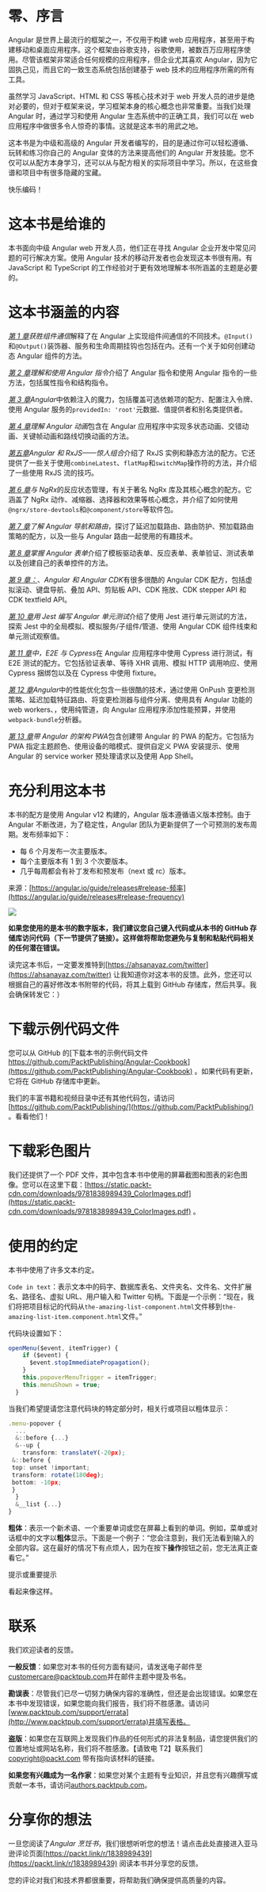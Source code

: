 # 零、序言

Angular 是世界上最流行的框架之一，不仅用于构建 web 应用程序，甚至用于构建移动和桌面应用程序。这个框架由谷歌支持，谷歌使用，被数百万应用程序使用。尽管该框架非常适合任何规模的应用程序，但企业尤其喜欢 Angular，因为它固执己见，而且它的一致生态系统包括创建基于 web 技术的应用程序所需的所有工具。

虽然学习 JavaScript、HTML 和 CSS 等核心技术对于 web 开发人员的进步是绝对必要的，但对于框架来说，学习框架本身的核心概念也非常重要。当我们处理 Angular 时，通过学习和使用 Angular 生态系统中的正确工具，我们可以在 web 应用程序中做很多令人惊奇的事情。这就是这本书的用武之地。

这本书是为中级和高级的 Angular 开发者编写的，目的是通过你可以轻松遵循、玩转和练习你自己的 Angular 变体的方法来提高他们的 Angular 开发技能。您不仅可以从配方本身学习，还可以从与配方相关的实际项目中学习。所以，在这些食谱和项目中有很多隐藏的宝藏。

快乐编码！

# 这本书是给谁的

本书面向中级 Angular web 开发人员，他们正在寻找 Angular 企业开发中常见问题的可行解决方案。使用 Angular 技术的移动开发者也会发现这本书很有用。有 JavaScript 和 TypeScript 的工作经验对于更有效地理解本书所涵盖的主题是必要的。

# 这本书涵盖的内容

[*第 1 章*](01.html#_idTextAnchor014)*获胜组件通信*解释了在 Angular 上实现组件间通信的不同技术。`@Input()`和`@Output()`装饰器、服务和生命周期挂钩也包括在内。还有一个关于如何创建动态 Angular 组件的方法。

[*第 2 章*](02.html#_idTextAnchor052)*理解和使用 Angular 指令*介绍了 Angular 指令和使用 Angular 指令的一些方法，包括属性指令和结构指令。

[*第 3 章*](03.html#_idTextAnchor083)*Angular*中依赖注入的魔力，包括覆盖可选依赖项的配方、配置注入令牌、使用 Angular 服务的`providedIn: 'root'`元数据、值提供者和别名类提供者。

[*第 4 章*](04.html#_idTextAnchor119)*理解 Angular 动画*包含在 Angular 应用程序中实现多状态动画、交错动画、关键帧动画和路线切换动画的方法。

[*第五章*](05.html#_idTextAnchor158)*Angular 和 RxJS——惊人组合*介绍了 RxJS 实例和静态方法的配方。它还提供了一些关于使用`combineLatest`、`flatMap`和`switchMap`操作符的方法，并介绍了一些使用 RxJS 流的技巧。

[*第 6 章*](06.html#_idTextAnchor203)*与 NgRx*的反应状态管理，有关于著名 NgRx 库及其核心概念的配方。它涵盖了 NgRx 动作、减缩器、选择器和效果等核心概念，并介绍了如何使用`@ngrx/store-devtools`和`@component/store`等软件包。

[*第 7 章*](07.html#_idTextAnchor235)*了解 Angular 导航和路由*，探讨了延迟加载路由、路由防护、预加载路由策略的配方，以及一些与 Angular 路由一起使用的有趣技术。

[*第 8 章*](08.html#_idTextAnchor271)*掌握 Angular 表单*介绍了模板驱动表单、反应表单、表单验证、测试表单以及创建自己的表单控件的方法。

[*第 9 章：*](09.html#_idTextAnchor318)、*Angular 和 Angular CDK*有很多很酷的 Angular CDK 配方，包括虚拟滚动、键盘导航、叠加 API、剪贴板 API、CDK 拖放、CDK stepper API 和 CDK textfield API。

[*第 10 章*](10.html#_idTextAnchor356)*用 Jest 编写 Angular 单元测试*介绍了使用 Jest 进行单元测试的方法，探索 Jest 中的全局模拟、模拟服务/子组件/管道、使用 Angular CDK 组件线束和单元测试观察值。

[*第 11 章*](11.html#_idTextAnchor396)*中，E2E 与 Cypress*在 Angular 应用程序中使用 Cypress 进行测试，有 E2E 测试的配方。它包括验证表单、等待 XHR 调用、模拟 HTTP 调用响应、使用 Cypress 捆绑包以及在 Cypress 中使用 fixture。

[*第 12 章*](12.html#_idTextAnchor428)*Angular*中的性能优化包含一些很酷的技术，通过使用 OnPush 变更检测策略、延迟加载特征路由、将变更检测器与组件分离、使用具有 Angular 功能的 web workers、，使用纯管道，向 Angular 应用程序添加性能预算，并使用`webpack-bundle`分析器。

[*第 13 章*](13.html#_idTextAnchor468)*带 Angular 的架构 PWA*包含创建带 Angular 的 PWA 的配方。它包括为 PWA 指定主题颜色、使用设备的暗模式、提供自定义 PWA 安装提示、使用 Angular 的 service worker 预处理请求以及使用 App Shell。

# 充分利用这本书

本书的配方是使用 Angular v12 构建的，Angular 版本遵循语义版本控制。由于 Angular 不断改进，为了稳定性，Angular 团队为更新提供了一个可预测的发布周期。发布频率如下：

*   每 6 个月发布一次主要版本。
*   每个主要版本有 1 到 3 个次要版本。
*   几乎每周都会有补丁发布和预发布（next 或 rc）版本。

来源：[https://angular.io/guide/releases#release-频率](https://angular.io/guide/releases#release-frequency)

![](img/Table.jpg)

**如果您使用的是本书的数字版本，我们建议您自己键入代码或从本书的 GitHub 存储库访问代码（下一节提供了链接）。这样做将帮助您避免与复制和粘贴代码相关的任何潜在错误。**

读完这本书后，一定要发推特到[https://ahsanayaz.com/twitter](https://ahsanayaz.com/twitter) 让我知道你对这本书的反馈。此外，您还可以根据自己的喜好修改本书附带的代码，将其上载到 GitHub 存储库，然后共享。我会确保转发它：）

# 下载示例代码文件

您可以从 GitHub 的[下载本书的示例代码文件 https://github.com/PacktPublishing/Angular-Cookbook](https://github.com/PacktPublishing/Angular-Cookbook) 。如果代码有更新，它将在 GitHub 存储库中更新。

我们的丰富书籍和视频目录中还有其他代码包，请访问[https://github.com/PacktPublishing/](https://github.com/PacktPublishing/) 。看看他们！

# 下载彩色图片

我们还提供了一个 PDF 文件，其中包含本书中使用的屏幕截图和图表的彩色图像。您可以在这里下载：[https://static.packt-cdn.com/downloads/9781838989439_ColorImages.pdf](https://static.packt-cdn.com/downloads/9781838989439_ColorImages.pdf) 。

# 使用的约定

本书中使用了许多文本约定。

`Code in text`：表示文本中的码字、数据库表名、文件夹名、文件名、文件扩展名、路径名、虚拟 URL、用户输入和 Twitter 句柄。下面是一个示例：“现在，我们将把项目标记的代码从`the-amazing-list-component.html`文件移到`the-amazing-list-item.component.html`文件。”

代码块设置如下：

```ts
openMenu($event, itemTrigger) {
    if ($event) {
      $event.stopImmediatePropagation();
    }
    this.popoverMenuTrigger = itemTrigger;
    this.menuShown = true;
  }
```

当我们希望提请您注意代码块的特定部分时，相关行或项目以粗体显示：

```ts
.menu-popover {
  ...
  &::before {...}
  &--up {
    transform: translateY(-20px);
 &::before {
 top: unset !important;
 transform: rotate(180deg);
 bottom: -10px;
 }
  }
  &__list {...}
}
```

**粗体**：表示一个新术语、一个重要单词或您在屏幕上看到的单词。例如，菜单或对话框中的文字以**粗体**显示。下面是一个例子：“您会注意到，我们无法看到输入的全部内容。这在最好的情况下有点烦人，因为在按下**操作**按钮之前，您无法真正查看它。”

提示或重要提示

看起来像这样。

# 联系

我们欢迎读者的反馈。

**一般反馈**：如果您对本书的任何方面有疑问，请发送电子邮件至[customercare@packtpub.com](mailto:customercare@packtpub.com)并在邮件主题中提及书名。

**勘误表**：尽管我们已尽一切努力确保内容的准确性，但还是会出现错误。如果您在本书中发现错误，如果您能向我们报告，我们将不胜感激。请访问[www.packtpub.com/support/errata](http://www.packtpub.com/support/errata)并填写表格。

**盗版**：如果您在互联网上发现我们作品的任何形式的非法复制品，请您提供我们的位置地址或网站名称，我们将不胜感激。【请致电 T2】联系我们 copyright@packt.com 带有指向该材料的链接。

**如果您有兴趣成为一名作家**：如果您对某个主题有专业知识，并且您有兴趣撰写或贡献一本书，请访问[authors.packtpub.com](http://authors.packtpub.com)。

# 分享你的想法

一旦您阅读了*Angular 烹饪书*，我们很想听听您的想法！请点击此处直接进入亚马逊评论页面[https://packt.link/r/1838989439](https://packt.link/r/1838989439) 阅读本书并分享您的反馈。

您的评论对我们和技术界都很重要，将帮助我们确保提供高质量的内容。